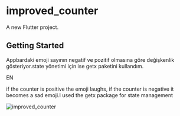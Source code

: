 # improved_counter

A new Flutter project.

## Getting Started

Appbardaki emoji sayının negatif ve pozitif olmasına göre değişkenlik gösteriyor.state yönetimi için ise getx paketini kullandım.

EN

if the counter is positive the emoji laughs, if the counter is negative it becomes a sad emoji.I used the getx package for state management



![improved_counter](https://user-images.githubusercontent.com/114760131/231009848-8f3c5a1a-0551-440b-b109-86f8fc8ed97a.png)
